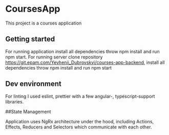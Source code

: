# CoursesApp

This project is a courses application

## Getting started

For running application install all dependencies throw npm install and run npm start. For running server clone repository https://git.epam.com/Yevhenii_Dubrovskyi/courses-app-backend, install all dependencies throw npm install and run npm start

## Dev environment

For linting I used eslint, prettier with a few angular-, typescript-support libraries.


##State Management

Application uses NgRx architecture under the hood, including Actions, Effects, Reducers and Selectors which communicate with each other.
